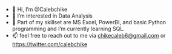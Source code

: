 - 👋 Hi, I’m @Calebchike
- 👀 I’m interested in Data Analysis
- 🌱 Part of my skillset are MS Excel, PowerBI, and basic Python programming and I’m currently learning SQL.
- 📫 feel free to reach out to me via chikecaleb6@gmail.com or https://twitter.com/calebchike

<!---
Calebchike/Calebchike is a ✨ special ✨ repository because its `README.md` (this file) appears on your GitHub profile.
You can click the Preview link to take a look at your changes.
--->
